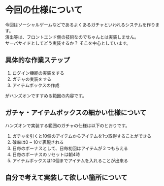 # 今回の仕様について

今回はソーシャルゲームなどであるよくあるガチャといわれるシステムを作ります。  
演出等は、フロントエンド側の技術なのでちゃんとは実装しません。  
サーバサイドとしてどう実装するか？ そこを中心としています。


## 具体的な作業ステップ

1. ログイン機能の実装をする
1. ガチャの実装をする
1. アイテムボックスの作成

がハンズオンですすめる範囲の内容です。


## ガチャ・アイテムボックスの細かい仕様について

ハンズオンで実装する範囲のガチャの仕様は以下のとおりです。

1. ガチャを引くと10個のアイテムからアイテムを1つ取得することができる
1. 確率は0 ~ 10で表現される
1. 日毎のボーナスとして、日毎初回はアイテムが２つもらえる
1. 日毎のボーナスのリセットは朝4時
1. アイテムボックスは10個までアイテムを入れることが出来る


## 自分で考えて実装して欲しい箇所について